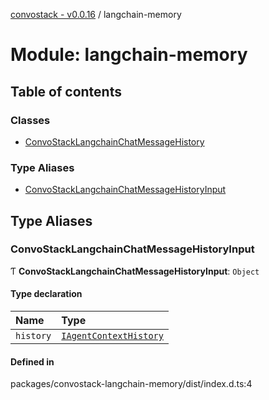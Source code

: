 [convostack - v0.0.16](../README.md) / langchain-memory

# Module: langchain-memory

## Table of contents

### Classes

- [ConvoStackLangchainChatMessageHistory](../classes/langchain_memory.ConvoStackLangchainChatMessageHistory.md)

### Type Aliases

- [ConvoStackLangchainChatMessageHistoryInput](langchain_memory.md#convostacklangchainchatmessagehistoryinput)

## Type Aliases

### ConvoStackLangchainChatMessageHistoryInput

Ƭ **ConvoStackLangchainChatMessageHistoryInput**: `Object`

#### Type declaration

| Name | Type |
| :------ | :------ |
| `history` | [`IAgentContextHistory`](agent.md#iagentcontexthistory) |

#### Defined in

packages/convostack-langchain-memory/dist/index.d.ts:4
